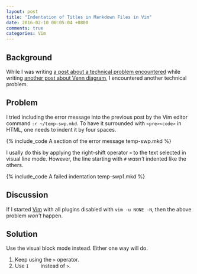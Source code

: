 ```yaml
---
layout: post
title: "Indentation of Titles in Markdown Files in Vim"
date: 2016-02-10 00:05:04 +0800
comments: true
categories: Vim
---
```


Background
---

While I was writing
[a post about a technical problem encountered][pp2] while writing
[another post about Venn diagram][pp1], I encountered another
technical problem.

Problem
---

I tried including the error message into the previous post by the Vim
editor command `:r ~/temp-swp.mkd`.  To have it surrounded with
`<pre><code>` in HTML, one needs to indent it by four spaces.

{% include_code A section of the error message temp-swp.mkd %}

I usally do this by applying the right-shift operator `>` to the text
selected in visual line mode.  However, the line starting with `#`
*wasn't* indented like the others.

{% include_code A failed indentation temp-swp1.mkd %}

<!-- more -->

Discussion
---

If I started [Vim] with all plugins disabled with `vim -u NONE -N`,
then the above problem *won't* happen.

Solution
---

Use the visual block mode instead.  Either one way will do.

1. Keep using the `>` operator.
2. Use `I    ` instead of `>`.

[pp1]: /blog/2016/02/09/my-venn-diagram-mistake/
[pp2]: /blog/2016/02/09/rake-aborted-due-to-a-vim-swap-file/
[Vim]: http://www.vim.org
